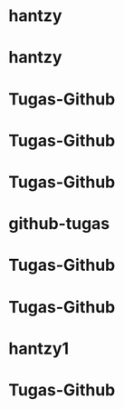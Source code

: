 # hantzy
# hantzy
# Tugas-Github
# Tugas-Github
# Tugas-Github
# github-tugas
# Tugas-Github
# Tugas-Github
# hantzy1
# Tugas-Github
